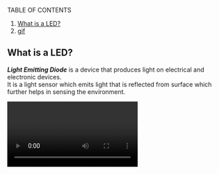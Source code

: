 TABLE OF CONTENTS
1. [What is a LED?](#des)
2. [gif](#gif)

<a name="des"></a>
What is a LED?
-----------------
<p><strong><em>Light Emitting Diode</em></strong> is a device that produces light on electrical and electronic devices.<br> It is a light sensor which emits light that is reflected from surface which further helps in sensing the environment.</p>

<a name="gif"></a>
![gif](
https://user-images.githubusercontent.com/65963417/113818827-07ff6a00-9796-11eb-854b-26519f8250ff.mp4)
